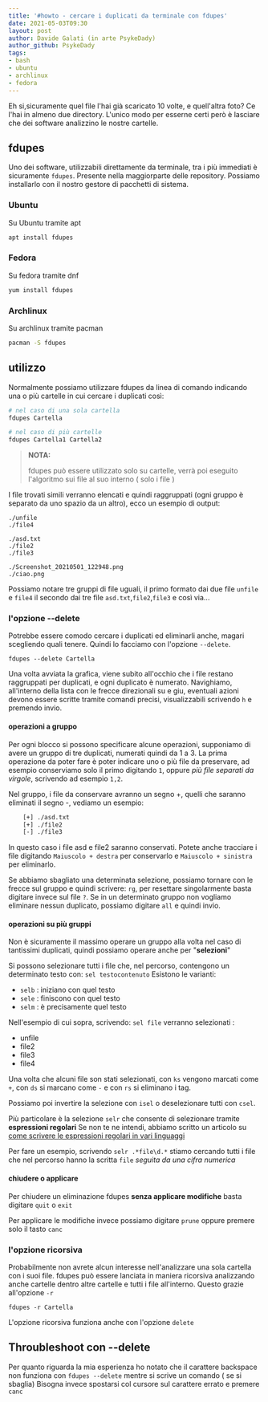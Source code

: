 ```yaml
---
title: '#howto - cercare i duplicati da terminale con fdupes'
date: 2021-05-03T09:30
layout: post
author: Davide Galati (in arte PsykeDady)
author_github: PsykeDady
tags:
- bash
- ubuntu
- archlinux
- fedora
---
```


Eh si,sicuramente quel file l'hai già scaricato 10 volte, e quell'altra foto? Ce l'hai in almeno due directory.
L'unico modo per esserne certi però è lasciare che dei software analizzino le nostre cartelle. 

## fdupes
Uno dei software, utilizzabili direttamente da terminale, tra i più immediati è sicuramente `fdupes`.  Presente nella maggiorparte delle repository. Possiamo installarlo con il nostro gestore di pacchetti di sistema.

### Ubuntu 

Su Ubuntu tramite apt  

```bash 
apt install fdupes
```

### Fedora
Su fedora tramite dnf  

```bash
yum install fdupes
```

### Archlinux
Su archlinux tramite pacman  

```bash
pacman -S fdupes
```

## utilizzo 

Normalmente possiamo utilizzare fdupes da linea di comando indicando una o più cartelle in cui cercare i duplicati così:

```bash
# nel caso di una sola cartella
fdupes Cartella

# nel caso di più cartelle
fdupes Cartella1 Cartella2
```

> **NOTA:**  
> 
> fdupes può essere utilizzato solo su cartelle, verrà poi eseguito l'algoritmo sui file al suo interno ( solo i file )

I file trovati simili verranno elencati e quindi raggruppati (ogni gruppo è separato da uno spazio da un altro), ecco un esempio di output:

```
./unfile                                
./file4

./asd.txt
./file2
./file3

./Screenshot_20210501_122948.png
./ciao.png
```

Possiamo notare tre gruppi di file uguali, il primo formato dai due file `unfile` e `file4` il secondo dai tre file `asd.txt`,`file2`,`file3` e così via...

### l'opzione --delete

Potrebbe essere comodo cercare i duplicati ed eliminarli anche, magari scegliendo quali tenere. Quindi lo facciamo con l'opzione `--delete`. 

`fdupes --delete Cartella` 

Una volta avviata la grafica, viene subito all'occhio che i file restano raggruppati per duplicati, e ogni duplicato è numerato. 
Navighiamo, all'interno della lista con le frecce direzionali su e giu, eventuali azioni devono essere scritte tramite comandi precisi, visualizzabili scrivendo `h` e premendo invio. 

#### operazioni a gruppo

Per ogni blocco si possono specificare alcune operazioni, supponiamo di avere un gruppo di tre duplicati, numerati quindi da 1 a 3. 
La prima operazione da poter fare è poter indicare uno o più file da preservare, ad esempio conserviamo solo il primo digitando `1`, oppure *più file separati da virgole*, scrivendo ad esempio `1,2`. 

Nel gruppo, i file da conservare avranno un segno +, quelli che saranno eliminati il segno -, vediamo un esempio: 
```bash
    [+] ./asd.txt
    [+] ./file2
    [-] ./file3
```

In questo caso i file asd e file2 saranno conservati. 
Potete anche tracciare i file digitando `Maiuscolo + destra` per conservarlo e `Maiuscolo + sinistra` per eliminarlo.

Se abbiamo sbagliato una determinata selezione, possiamo tornare con le frecce sul gruppo e quindi scrivere: `rg`, per resettare singolarmente basta digitare invece sul file `?`.
Se in un determinato gruppo non vogliamo eliminare nessun duplicato, possiamo digitare `all` e quindi invio.

#### operazioni su più gruppi 
Non è sicuramente il massimo operare un gruppo alla volta nel caso di tantissimi duplicati, quindi possiamo operare anche per "**selezioni**"

Si possono selezionare tutti i file che, nel percorso, contengono un determinato testo con: `sel testocontenuto` 
Esistono le varianti: 
- `selb` : iniziano con quel testo
- `sele` : finiscono con quel testo
- `selm` :  è precisamente quel testo

Nell'esempio di cui sopra, scrivendo: 
`sel file`
verranno selezionati : 
- unfile
- file2
- file3
- file4

Una volta che alcuni file son stati selezionati, con `ks` vengono marcati come `+`, con `ds` si marcano come `-` e con `rs` si eliminano i tag.

Possiamo poi invertire la selezione con `isel` o deselezionare tutti con `csel`.

Più particolare è la selezione `selr` che consente di selezionare tramite **espressioni regolari**
Se non te ne intendi, abbiamo scritto un articolo su [come scrivere le espressioni regolari in vari linguaggi](https://linuxhub.it/articles/howtodev-sfruttare-le-espressioni-regolari-in-vari-linguaggi/)

Per fare un esempio, scrivendo `selr .*file\d.*` stiamo cercando tutti i file che nel percorso hanno la scritta `file` *seguita da una cifra numerica*

#### chiudere o applicare

Per chiudere un eliminazione fdupes **senza applicare modifiche** basta digitare `quit` o `exit` 

Per applicare le modifiche invece possiamo digitare `prune` oppure premere solo il tasto `canc`

### l'opzione ricorsiva

Probabilmente non avrete alcun interesse nell'analizzare una sola cartella con i suoi file. fdupes può essere lanciata in maniera ricorsiva analizzando anche cartelle dentro altre cartelle e tutti i file all'interno. Questo grazie all'opzione `-r`

`fdupes -r Cartella`

L'opzione ricorsiva funziona anche con l'opzione `delete`


## Throubleshoot con --delete
Per quanto riguarda la mia esperienza ho notato che il carattere backspace non funziona con `fdupes --delete` mentre si scrive un comando ( se si sbaglia)
Bisogna invece spostarsi col cursore sul carattere errato e premere `canc`




